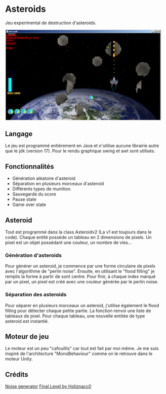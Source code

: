 # Asteroids

Jeu experimental de destruction d'asteroids.

![picture](rsc/github/screenshot.png)

## Langage

Le jeu est programmé entièrement en Java et n'utilise aucune librairie autre que le jdk (version 17).
Pour le rendu graphique swing et awt sont utilisés.

## Fonctionnalités

- Génération aléatoire d'asteroid
- Séparation en plusieurs morceaux d'asteroid
- Différents types de munition.
- Sauvegarde du score
- Pause state
- Game over state

## Asteroid

Tout est programmé dans la class Asteroidv2 (La v1 est toujours dans le code).
Chaque entité possède un tableau en 2 dimensions de pixels.
Un pixel est un objet possédant une couleur, un nombre de vies...

### Génération d'asteroids

Pour générer un asteroid, je commence par une forme circulaire de pixels avec l'algorithme de "perlin noise".
Ensuite, en utilisant le "flood filling" je remplis la forme à partir de sont centre.
Pour finir, à chaque index marqué par un pixel, un pixel est créé avec une couleur générée par le perlin noise.

### Séparation des asteroids

Pour séparer en plusieurs morceaux un asteroid, j'utilise également le flood filling pour détecter
chaque petite partie. La fonction renvoi une liste de tableaux de pixel.
Pour chaque tableau, une nouvelle entitée de type asteroid est instantié.

## Moteur de jeu

Le moteur est un peu "cafouillis" car tout est fait par moi même. Je me suis inspiré de l'architecture "MonoBehaviour" 
comme on le retrouve dans le moteur Unity.

## Crédits

[Noise generator](https://gist.github.com/alksily/7a85a1898e65c936f861ee93516e397d#file-noisegenerator-java)
[Final Level by Holiznacc0](https://freemusicarchive.org/music/holiznacc0/gamer-beats/final-level/)

